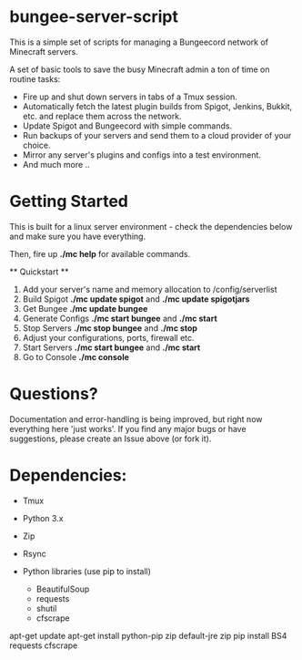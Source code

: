 # bungee-server-script
This is a simple set of scripts for managing a Bungeecord network of Minecraft servers.

A set of basic tools to save the busy Minecraft admin a ton of time on routine tasks:

- Fire up and shut down servers in tabs of a Tmux session.
- Automatically fetch the latest plugin builds from Spigot, Jenkins, Bukkit, etc. and replace them across the network.  
- Update Spigot and Bungeecord with simple commands.
- Run backups of your servers and send them to a cloud provider of your choice.
- Mirror any server's plugins and configs into a test environment.
- And much more ..

# Getting Started

This is built for a linux server environment - check the dependencies below and make sure you have everything.

Then, fire up **./mc help** for available commands.

** Quickstart **

1. Add your server's name and memory allocation to /config/serverlist
2. Build Spigot **./mc update spigot** and **./mc update spigotjars**
3. Get Bungee **./mc update bungee**
4. Generate Configs **./mc start bungee** and **./mc start <servername>**
5. Stop Servers **./mc stop bungee** and **./mc stop <servername>**
6. Adjust your configurations, ports, firewall etc.
7. Start Servers **./mc start bungee** and **./mc start <servername>**
8. Go to Console **./mc console**

# Questions?

Documentation and error-handling is being improved, but right now everything here 'just works'.   If you find any major bugs or have suggestions, please create an Issue above (or fork it).

# Dependencies:

- Tmux
- Python 3.x
- Zip
- Rsync

- Python libraries (use pip to install)
  - BeautifulSoup
  - requests
  - shutil
  - cfscrape

apt-get update
apt-get install python-pip zip default-jre zip 
pip install BS4 requests cfscrape
